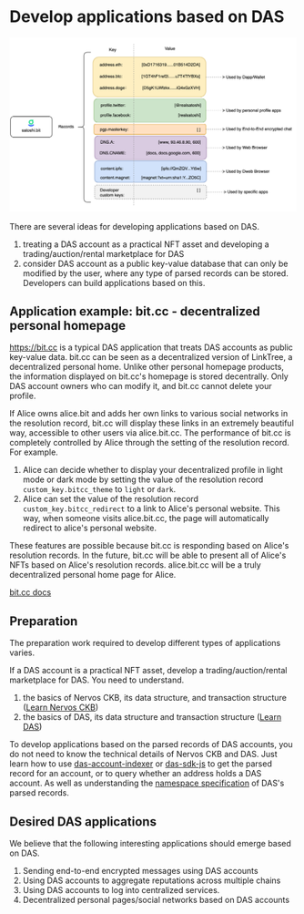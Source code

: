 # Develop applications based on DAS



<img src="image-20210721120500021.png" alt="DAS Records" style="zoom:50%;" />

There are several ideas for developing applications based on DAS.

1. treating a DAS account as a practical NFT asset and developing a trading/auction/rental marketplace for DAS
2. consider DAS account as a public key-value database that can only be modified by the user, where any type of parsed records can be stored. Developers can build applications based on this.





## Application example: bit.cc - decentralized personal homepage

https://bit.cc is a typical DAS application that treats DAS accounts as public key-value data. bit.cc can be seen as a decentralized version of LinkTree, a decentralized personal home. Unlike other personal homepage products, the information displayed on bit.cc's homepage is stored decentrally. Only DAS account owners who can modify it, and bit.cc cannot delete your profile.



If Alice owns alice.bit and adds her own links to various social networks in the resolution record, bit.cc will display these links in an extremely beautiful way, accessible to other users via alice.bit.cc. The performance of bit.cc is completely controlled by Alice through the setting of the resolution record. For example.

1. Alice can decide whether to display your decentralized profile in light mode or dark mode by setting the value of the resolution record `custom_key.bitcc_theme` to `light` or `dark`.
2. Alice can set the value of the resolution record `custom_key.bitcc_redirect` to a link to Alice's personal website. This way, when someone visits alice.bit.cc, the page will automatically redirect to alice's personal website.



These features are possible because bit.cc is responding based on Alice's resolution records. In the future, bit.cc will be able to present all of Alice's NFTs based on Alice's resolution records. alice.bit.cc will be a truly decentralized personal home page for Alice.

[bit.cc docs](https://github.com/DeAccountSystems/bit.cc)


## Preparation

The preparation work required to develop different types of applications varies.

If a DAS account is a practical NFT asset, develop a trading/auction/rental marketplace for DAS. You need to understand.

1. the basics of Nervos CKB, its data structure, and transaction structure ([Learn Nervos CKB](https://nervos.org))
2. the basics of DAS, its data structure and transaction structure ([Learn DAS](https://github.com/DeAccountSystems/das-contracts))



To develop applications based on the parsed records of DAS accounts, you do not need to know the technical details of Nervos CKB and DAS. Just learn how to use [das-account-indexer](https://github.com/DeAccountSystems/das_account_indexer) or [das-sdk-js](https://github.com/DeAccountSystems/das-sdk-js) to get the parsed record for an account, or to query whether an address holds a DAS account. As well as understanding the [namespace specification](records-key-namespace.md) of DAS's parsed records.



## Desired DAS applications

We believe that the following interesting applications should emerge based on DAS.

1. Sending end-to-end encrypted messages using DAS accounts
2. Using DAS accounts to aggregate reputations across multiple chains
3. Using DAS accounts to log into centralized services. 
4. Decentralized personal pages/social networks based on DAS accounts